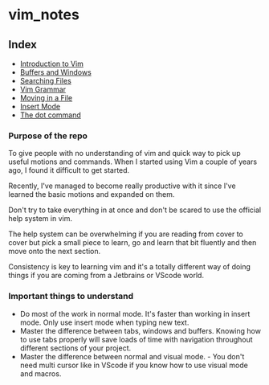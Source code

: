# vim_notes

## Index

- [Introduction to Vim](./0-introduction-to-vim.md)
- [Buffers and Windows](./1-buffers-windows-tabs.md)
- [Searching Files](./2-Searching-Files.md)
- [Vim Grammar](./3-vim-grammar.md)
- [Moving in a File](./4-moving-in-a-file.md)
- [Insert Mode](./5-Insert-mode.md)
- [The dot command](./6-Dot-command.md)

### Purpose of the repo

To give people with no understanding of vim and quick way to pick up useful motions and commands.
When I started using Vim a couple of years ago, I found it difficult to get started.

Recently, I've managed to become really productive with it since I've learned the basic motions and expanded on them.

Don't try to take everything in at once and don't be scared to use the official help system in vim.

The help system can be overwhelming if you are reading from cover to cover but pick a small piece to learn,
go and learn that bit fluently and then move onto the next section.

Consistency is key to learning vim and it's a totally different way of doing things if you are coming from
a Jetbrains or VScode world.

### Important things to understand

- Do most of the work in normal mode. It's faster than working in insert mode.
  Only use insert mode when typing new text.
- Master the difference between tabs, windows and buffers. Knowing how to use
  tabs properly will save loads of time with navigation throughout different
  sections of your project.
- Master the difference between normal and visual mode. - You don't need multi
  cursor like in VScode if you know how to use visual mode and macros.
